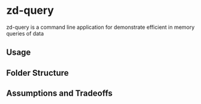 # zd-query

zd-query is a command line application for demonstrate efficient in memory queries of data

## Usage

## Folder Structure

## Assumptions and Tradeoffs
